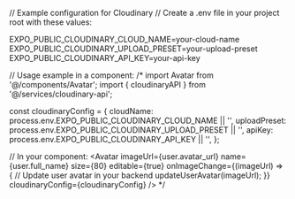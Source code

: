 // Example configuration for Cloudinary
// Create a .env file in your project root with these values:

EXPO_PUBLIC_CLOUDINARY_CLOUD_NAME=your-cloud-name
EXPO_PUBLIC_CLOUDINARY_UPLOAD_PRESET=your-upload-preset
EXPO_PUBLIC_CLOUDINARY_API_KEY=your-api-key

// Usage example in a component:
/*
import Avatar from '@/components/Avatar';
import { cloudinaryAPI } from '@/services/cloudinary-api';

const cloudinaryConfig = {
  cloudName: process.env.EXPO_PUBLIC_CLOUDINARY_CLOUD_NAME || '',
  uploadPreset: process.env.EXPO_PUBLIC_CLOUDINARY_UPLOAD_PRESET || '',
  apiKey: process.env.EXPO_PUBLIC_CLOUDINARY_API_KEY || '',
};

// In your component:
<Avatar
  imageUrl={user.avatar_url}
  name={user.full_name}
  size={80}
  editable={true}
  onImageChange={(imageUrl) => {
    // Update user avatar in your backend
    updateUserAvatar(imageUrl);
  }}
  cloudinaryConfig={cloudinaryConfig}
/>
*/
